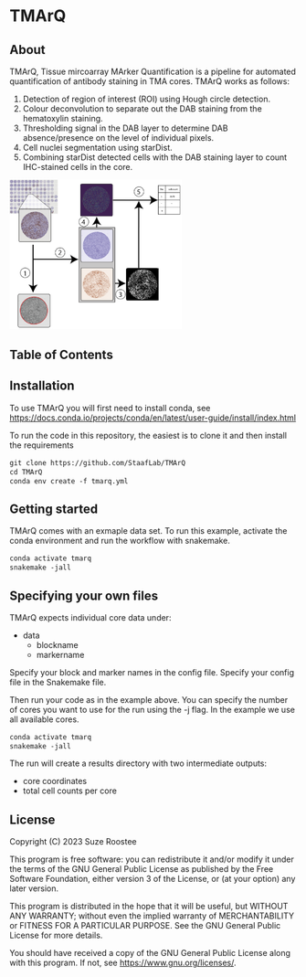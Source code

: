 # TMArQ

## About

TMArQ, Tissue mircoarray MArker Quantification is a pipeline for automated quantification of antibody staining in TMA cores.
TMArQ works as follows:

1) Detection of region of interest (ROI) using Hough circle detection.
2) Colour deconvolution to separate out the DAB staining from the hematoxylin staining.
3) Thresholding signal in the DAB layer to determine DAB absence/presence on the level of individual pixels.
4) Cell nuclei segmentation using starDist.
5) Combining starDist detected cells with the DAB staining layer to count IHC-stained cells in the core. 

 <img src='./tmarq_git.png' alt='TMArQ pipeline' width=60%>

## Table of Contents



## Installation

To use TMArQ you will first need to install conda, see https://docs.conda.io/projects/conda/en/latest/user-guide/install/index.html

To run the code in this repository, the easiest is to clone it and then install the requirements

```
git clone https://github.com/StaafLab/TMArQ
cd TMArQ
conda env create -f tmarq.yml
```

## Getting started

TMArQ comes with an exmaple data set. To run this example, activate the conda environment and run the workflow with snakemake. 

```
conda activate tmarq
snakemake -jall
```

## Specifying your own files

TMArQ expects individual core data under:
- data
  - blockname 
   - markername
 
 Specify your block and marker names in the config file. 
 Specify your config file in the Snakemake file. 

 Then run your code as in the example above. You can specify the number of cores you want to use for the run using the -j flag. In the example we use all available cores. 

```
conda activate tmarq
snakemake -jall
```

 The run will create a results directory with two intermediate outputs: 
 - core coordinates
 - total cell counts per core

## License

Copyright (C) 2023 Suze Roostee

This program is free software: you can redistribute it and/or modify it under the terms of the GNU General Public License as published by the Free Software Foundation, either version 3 of the License, or (at your option) any later version.

This program is distributed in the hope that it will be useful, but WITHOUT ANY WARRANTY; without even the implied warranty of MERCHANTABILITY or FITNESS FOR A PARTICULAR PURPOSE. See the GNU General Public License for more details.

You should have received a copy of the GNU General Public License along with this program. If not, see https://www.gnu.org/licenses/.


